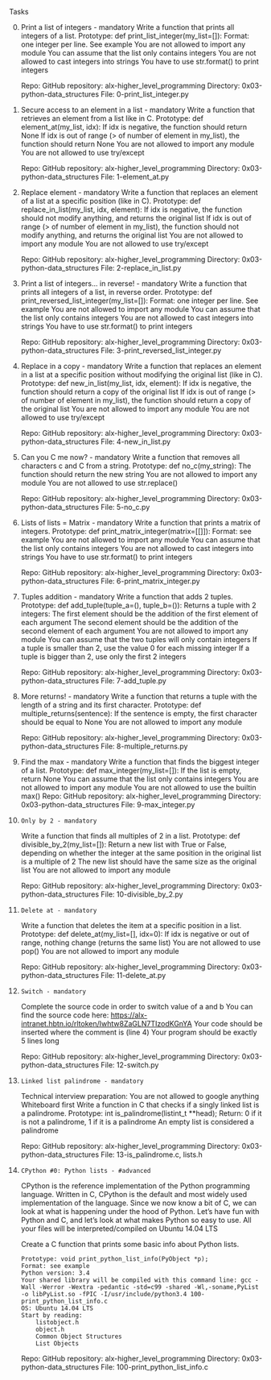 Tasks

0. 	Print a list of integers - mandatory
	Write a function that prints all integers of a list.
		Prototype: def print_list_integer(my_list=[]):
		Format: one integer per line. See example
	You are not allowed to import any module
	You can assume that the list only contains integers
	You are not allowed to cast integers into strings
	You have to use str.format() to print integers

	Repo:
		GitHub repository: alx-higher_level_programming
		Directory: 0x03-python-data_structures
		File: 0-print_list_integer.py
   
1. 	Secure access to an element in a list - mandatory
	Write a function that retrieves an element from a list like in C.
		Prototype: def element_at(my_list, idx):
		If idx is negative, the function should return None
		If idx is out of range (> of number of element in my_list), the function should return None
		You are not allowed to import any module
		You are not allowed to use try/except

	Repo:
		GitHub repository: alx-higher_level_programming
		Directory: 0x03-python-data_structures
		File: 1-element_at.py
   
2. 	Replace element - mandatory
	Write a function that replaces an element of a list at a specific position (like in C).
		Prototype: def replace_in_list(my_list, idx, element):
		If idx is negative, the function should not modify anything, and returns the original list
		If idx is out of range (> of number of element in my_list), the function should not modify anything, and returns the original list
		You are not allowed to import any module
		You are not allowed to use try/except

	Repo:
		GitHub repository: alx-higher_level_programming
		Directory: 0x03-python-data_structures
		File: 2-replace_in_list.py
   
3. 	Print a list of integers... in reverse! - mandatory
	Write a function that prints all integers of a list, in reverse order.
		Prototype: def print_reversed_list_integer(my_list=[]):
		Format: one integer per line. See example
		You are not allowed to import any module
		You can assume that the list only contains integers
		You are not allowed to cast integers into strings
		You have to use str.format() to print integers

	Repo:
		GitHub repository: alx-higher_level_programming
		Directory: 0x03-python-data_structures
		File: 3-print_reversed_list_integer.py
   
4. 	Replace in a copy - mandatory
	Write a function that replaces an element in a list at a specific position without modifying the original list (like in C).
		Prototype: def new_in_list(my_list, idx, element):
		If idx is negative, the function should return a copy of the original list
		If idx is out of range (> of number of element in my_list), the function should return a copy of the original list
		You are not allowed to import any module
		You are not allowed to use try/except

	Repo:
		GitHub repository: alx-higher_level_programming
		Directory: 0x03-python-data_structures
		File: 4-new_in_list.py
   
5. 	Can you C me now? - mandatory
	Write a function that removes all characters c and C from a string.
		Prototype: def no_c(my_string):
		The function should return the new string
		You are not allowed to import any module
		You are not allowed to use str.replace()

	Repo:
		GitHub repository: alx-higher_level_programming
		Directory: 0x03-python-data_structures
		File: 5-no_c.py
   
6. 	Lists of lists = Matrix - mandatory
	Write a function that prints a matrix of integers.
		Prototype: def print_matrix_integer(matrix=[[]]):
		Format: see example
		You are not allowed to import any module
		You can assume that the list only contains integers
		You are not allowed to cast integers into strings
		You have to use str.format() to print integers

	Repo:
		GitHub repository: alx-higher_level_programming
		Directory: 0x03-python-data_structures
		File: 6-print_matrix_integer.py
   
7. 	Tuples addition - mandatory
	Write a function that adds 2 tuples.
		Prototype: def add_tuple(tuple_a=(), tuple_b=()):
		Returns a tuple with 2 integers:
		The first element should be the addition of the first element of each argument
		The second element should be the addition of the second element of each argument
		You are not allowed to import any module
		You can assume that the two tuples will only contain integers
		If a tuple is smaller than 2, use the value 0 for each missing integer
		If a tuple is bigger than 2, use only the first 2 integers

	Repo:
		GitHub repository: alx-higher_level_programming
		Directory: 0x03-python-data_structures
		File: 7-add_tuple.py
   
8. 	More returns! - mandatory
	Write a function that returns a tuple with the length of a string and its first character.
		Prototype: def multiple_returns(sentence):
		If the sentence is empty, the first character should be equal to None
		You are not allowed to import any module

	Repo:
		GitHub repository: alx-higher_level_programming
		Directory: 0x03-python-data_structures
		File: 8-multiple_returns.py
   
9. 	Find the max - mandatory
	Write a function that finds the biggest integer of a list.
		Prototype: def max_integer(my_list=[]):
		If the list is empty, return None
		You can assume that the list only contains integers
		You are not allowed to import any module
		You are not allowed to use the builtin max()
	Repo:
		GitHub repository: alx-higher_level_programming
		Directory: 0x03-python-data_structures
		File: 9-max_integer.py
   
10. 	Only by 2 - mandatory
	Write a function that finds all multiples of 2 in a list.
		Prototype: def divisible_by_2(my_list=[]):
		Return a new list with True or False, depending on whether the integer at the same position in the original list is a multiple of 2
		The new list should have the same size as the original list
		You are not allowed to import any module

	Repo:
		GitHub repository: alx-higher_level_programming
		Directory: 0x03-python-data_structures
		File: 10-divisible_by_2.py
   
11. 	Delete at - mandatory
	Write a function that deletes the item at a specific position in a list.
		Prototype: def delete_at(my_list=[], idx=0):
		If idx is negative or out of range, nothing change (returns the same list)
		You are not allowed to use pop()
		You are not allowed to import any module

	Repo:
		GitHub repository: alx-higher_level_programming
		Directory: 0x03-python-data_structures
		File: 11-delete_at.py
   
12. 	Switch - mandatory
	Complete the source code in order to switch value of a and b
		You can find the source code here: https://alx-intranet.hbtn.io/rltoken/Iwhtw8ZaGLN7TIzodKGnYA
		Your code should be inserted where the comment is (line 4)
		Your program should be exactly 5 lines long

	Repo:
		GitHub repository: alx-higher_level_programming
		Directory: 0x03-python-data_structures
		File: 12-switch.py
   
13. 	Linked list palindrome - mandatory
	Technical interview preparation:
		You are not allowed to google anything
		Whiteboard first
	Write a function in C that checks if a singly linked list is a palindrome.
		Prototype: int is_palindrome(listint_t **head);
		Return: 0 if it is not a palindrome, 1 if it is a palindrome
		An empty list is considered a palindrome

	Repo:
		GitHub repository: alx-higher_level_programming
		Directory: 0x03-python-data_structures
		File: 13-is_palindrome.c, lists.h
   
14. 	CPython #0: Python lists - #advanced
	CPython is the reference implementation of the Python programming language. Written in C, CPython is the default and most widely used implementation of the language.
	Since we now know a bit of C, we can look at what is happening under the hood of Python. Let’s have fun with Python and C, and let’s look at what makes Python so easy to use.
		All your files will be interpreted/compiled on Ubuntu 14.04 LTS

	Create a C function that prints some basic info about Python lists.

		Prototype: void print_python_list_info(PyObject *p);
		Format: see example
		Python version: 3.4
		Your shared library will be compiled with this command line: gcc -Wall -Werror -Wextra -pedantic -std=c99 -shared -Wl,-soname,PyList -o libPyList.so -fPIC -I/usr/include/python3.4 100-print_python_list_info.c
		OS: Ubuntu 14.04 LTS
		Start by reading:
			listobject.h
			object.h
			Common Object Structures
			List Objects

	Repo:
		GitHub repository: alx-higher_level_programming
		Directory: 0x03-python-data_structures
		File: 100-print_python_list_info.c